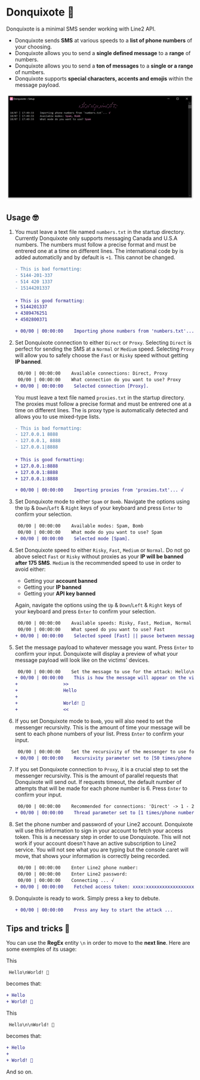 # Donquixote 🦩
Donquixote is a minimal SMS sender working with Line2 API.

* Donquixote sends **SMS** at various speeds to a **list of phone numbers** of your choosing.
* Donquixote allows you to send a **single defined message** to a **range** of numbers.
* Donquixote allows you to send a **ton of messages** to a **single or a range** of numbers.
* Donquixote supports **special characters, accents and emojis** within the message payload.

<p align="center">
  <img src="https://github.com/ecstasyspirit/Donquixote/blob/master/Donquixote/Images/donquixote.png" alt="Donquixote CLI" width="738">
</p>

## Usage 🤓

1. You must leave a text file named `numbers.txt` in the startup directory.
   Currently Donquixote only supports messaging Canada and U.S.A numbers.
   The numbers must follow a precise format and must be entrered one at a time on different lines.
   The international code by is added automaticlly and by default is `+1`. This cannot be changed.
   
    ```diff
    - This is bad formatting:
    - 5144-201-337
    - 514 420 1337
    - 15144201337
    
    + This is good formatting:
    + 5144201337
    + 4389476251
    + 4502800371
    ```
   
    ```diff
    + 00/00 | 00:00:00    Importing phone numbers from 'numbers.txt'... √
    ```
    
2. Set Donquixote connection to either `Direct` or `Proxy`.
   Selecting `Direct` is perfect for sending the SMS at a `Normal` or `Medium` speed.
   Selecting `Proxy` will allow you to safely choose the `Fast` or `Risky` speed without getting **IP banned**.

    ```diff
     00/00 | 00:00:00    Available connections: Direct, Proxy
     00/00 | 00:00:00    What connection do you want to use? Proxy
    + 00/00 | 00:00:00    Selected connection [Proxy].
    ```
    
    You must leave a text file named `proxies.txt` in the startup directory.
    The proxies must follow a precise format and must be entrered one at a time on different lines.
    The is proxy type is automatically detected and allows you to use mixed-type lists.
    
    ```diff
    - This is bad formatting:
    - 127.0.0.1 8888
    - 127.0.0.1, 8888
    - 127.0.0.1|8888
    
    + This is good formatting:
    + 127.0.0.1:8888
    + 127.0.0.1:8888
    + 127.0.0.1:8888
    ```
    
    ```diff
    + 00/00 | 00:00:00    Importing proxies from 'proxies.txt'... √
    ```

3. Set Donquixote mode to either `Spam` or `Bomb`.
   Navigate the options using the `Up` & `Down`/`Left` & `Right` keys of your keyboard and press `Enter` to confirm your selection.
   
    ```diff
     00/00 | 00:00:00    Available modes: Spam, Bomb
     00/00 | 00:00:00    What mode do you want to use? Spam
    + 00/00 | 00:00:00    Selected mode [Spam].
    ```
    
4. Set Donquixote speed to either `Risky`, `Fast`, `Medium` or `Normal`. 
   Do not go above select `Fast` or `Risky` without proxies as your **IP will be banned after 175 SMS**.
   `Medium` is the recommended speed to use in order to avoid either:

   * Getting your **account banned**
   * Getting your **IP banned**
   * Getting your **API key banned**
   
   Again, navigate the options using the `Up` & `Down`/`Left` & `Right` keys of your keyboard and press `Enter` to confirm your selection.
   
    ```diff
     00/00 | 00:00:00    Available speeds: Risky, Fast, Medium, Normal
     00/00 | 00:00:00    What speed do you want to use? Fast
    + 00/00 | 00:00:00    Selected speed [Fast] || pause between messages [500 ms].
    ```
    
5. Set the message payload to whatever message you want.
   Press `Enter` to confirm your input. Donquixote will display a preview of what your message payload will look like on the victims' devices.
   
    ```diff
     00/00 | 00:00:00    Set the message to use for the attack: Hello\n\nWorld! 👋
    + 00/00 | 00:00:00    This is how the message will appear on the victims' devices:
    +                 >>
    +                 Hello
    + 
    +                 World! 👋
    +                 <<
    ```
    
6. If you set Donquixote mode to `Bomb`, you will also need to set the messenger recursivity.
   This is the amount of time your message will be sent to each phone numbers of your list.
   Press `Enter` to confirm your input.
   
    ```diff
     00/00 | 00:00:00    Set the recursivity of the messenger to use for the attack: 50
    + 00/00 | 00:00:00    Recursivity parameter set to [50 times/phone number].
    ```
    
7. If you set Donquixote connection to `Proxy`, it is a crucial step to set the messenger recursivity.
   This is the amount of parallel requests that Donquixote will send out.
   If requests timeout, the default number of attempts that will be made for each phone number is 6.
   Press `Enter` to confirm your input.
   
    ```diff
     00/00 | 00:00:00    Recommended for connections: 'Direct' -> 1 - 2 || 'Proxy' [free] -> 150 - 200 & [paid] -> 2 - 5
    + 00/00 | 00:00:00    Thread parameter set to [1 times/phone number]
    ```
    
8. Set the phone number and password of your Line2 account.
   Donquixote will use this information to sign in your account to fetch your access token.
   This is a necessary step in order to use Donquixote.
   This will not work if your account doesn't have an active subscription to Line2 service.
   You will not see what you are typing but the console caret will move, that shows your information is correctly being recorded.
   
    ```diff
     00/00 | 00:00:00    Enter Line2 phone number:
     00/00 | 00:00:00    Enter Line2 password:
     00/00 | 00:00:00    Connecting ... √
    + 00/00 | 00:00:00    Fetched access token: xxxx:xxxxxxxxxxxxxxxxxxxxxxxxxxxxxxxx.
    ```
    
9. Donquixote is ready to work. Simply press a key to debute.
    
    ```diff
    + 00/00 | 00:00:00    Press any key to start the attack ...
    ```
    
## Tips and tricks 🤩

You can use the **RegEx** entity `\n` in order to move to the **next line**.
Here are some exemples of its usage:
   
This
   
```
 Hello\nWorld! 👋
```
becomes that:
    
```diff
+ Hello
+ World! 👋
```
This
   
```
 Hello\n\nWorld! 👋
```
becomes that:
    
```diff
+ Hello
+ 
+ World! 👋
```
    
And so on.
